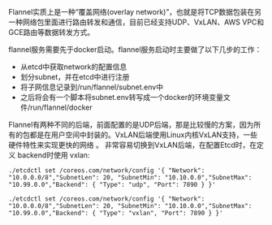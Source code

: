 Flannel实质上是一种“覆盖网络(overlay network)”，也就是将TCP数据包装在另一种网络包里面进行路由转发和通信，目前已经支持UDP、VxLAN、AWS VPC和GCE路由等数据转发方式。

flannel服务需要先于docker启动。flannel服务启动时主要做了以下几步的工作：
* 从etcd中获取network的配置信息
* 划分subnet，并在etcd中进行注册
* 将子网信息记录到/run/flannel/subnet.env中
* 之后将会有一个脚本将subnet.env转写成一个docker的环境变量文件/run/flannel/docker


Flannel有两种不同的后端，前面配置的是UDP后端，那是比较慢的方案，因为所有的包都是在用户空间中封装的。VxLAN后端使用Linux内核VxLAN支持，一些硬件特性来实现更快的网络 。
非常容易切换到VxLAN后端，在配置Etcd时，在定义 backend时使用 vxlan:

```shell
./etcdctl set /coreos.com/network/config '{ "Network": "10.0.0.0/8","SubnetLen": 20, "SubnetMin": "10.10.0.0","SubnetMax": "10.99.0.0","Backend": { "Type": "udp", "Port": 7890 } }'

./etcdctl set /coreos.com/network/config '{ "Network": "10.0.0.0/8","SubnetLen": 20, "SubnetMin": "10.10.0.0","SubnetMax": "10.99.0.0","Backend": { "Type": "vxlan", "Port": 7890 } }'
```
